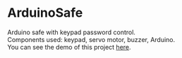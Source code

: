 # ArduinoSafe
Arduino safe with keypad password control.<br>
Components used: keypad, servo motor, buzzer, Arduino.<br>
You can see the demo of this project <a href="https://www.youtube.com/watch?v=AXJLox_GL_o">here</a>.
